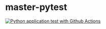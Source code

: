 # master-pytest
[![Python application test with Github Actions](https://github.com/bitscoder-boop/master-pytest/actions/workflows/testing-ci.yml/badge.svg)](https://github.com/bitscoder-boop/master-pytest/actions/workflows/testing-ci.yml)
